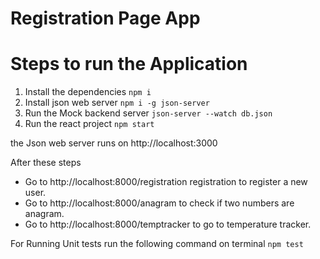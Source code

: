 # Registration Page App


# Steps to run the Application
1. Install the dependencies
    `npm i`
2. Install json web server
    `npm i -g json-server`
2. Run the Mock backend server 
    `json-server --watch db.json`
3. Run the react project
    `npm start`

the Json web server runs on http://localhost:3000

After these steps
- Go to http://localhost:8000/registration registration to register a new user.
- Go to http://localhost:8000/anagram to check if two numbers are anagram.
- Go to http://localhost:8000/temptracker to go to temperature tracker.

For Running Unit tests run the following command on terminal
`npm test`







